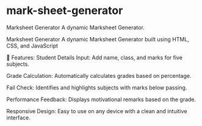 # mark-sheet-generator
Marksheet Generator A dynamic Marksheet Generator.


Marksheet Generator
A dynamic Marksheet Generator built using HTML, CSS, and JavaScript


🌟 Features:
Student Details Input: Add name, class, and marks for five subjects.

Grade Calculation: Automatically calculates grades based on percentage.

Fail Check: Identifies and highlights subjects with marks below passing.

Performance Feedback: Displays motivational remarks based on the grade.

Responsive Design: Easy to use on any device with a clean and intuitive interface.
